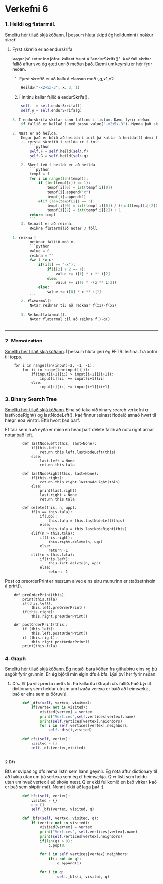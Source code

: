 # Verkefni 6

### 1. Heildi og flatarmál.
[Smelltu hér til að skjá kóðann](https://github.com/Robertingi00/FORR3RR05DU/blob/master/Skilaverkefni_6/Heildi%26Flatarma/heildi.py).
Í þessum hluta skipti ég heilduninni í nokkur skref.
    
1. Fyrst skrefið er að endurskrifa
    
    Þegar þú setur inn jöfnu kallast beint á "endurSkrifa()". Það fall skrifar fallið aftur svo ég gæti unnið meðan það. Dæmi um keyrslu er hér fyrir neðan.
    1. Fyrst skrefið er að kalla á classan með f,g,x1,x2.
    ```python
        Heilda("-x2+5x-3", x, 3, 1)
    ```
            
    2. Í initinu kallar fallið á endurSkrifa().
    ```python
        self.f = self.endurSkrifa(f)
        self.g = self.endurSkrifa(g)
            ```
    3. Í endurskrifa skilar hann fallinu í listum, Dæmi fyrir neðan.
        if fallið er kallað í með þessu value("-x2+5x-3"). Mynda það skila [[1,-x,2], [1,x,1], [-3]]
            
    2. Næst er að heilda.
        Þegar það er búið að heilda í init þá kallar á heilda(f) dæmi fyrir neðan.
        1. Fyrsta skrefið í heilda er í init.
            ```python
            self.F = self.heild(self.f)
            self.G = self.heild(self.g)
            ```
        2. Skerf tvö í heilda er að heilda.
            ```python
            tempf = f
            for i in range(len(tempf)):
                if (len(tempf[i]) == 1):
                    tempf[i][0] = int(tempf[i][0])
                    tempf[i].append("x")
                    tempf[i].append(1)
                elif (len(tempf[i]) == 3):
                    tempf[i][0] = int(tempf[i][0]) / ((int(tempf[i][2])) + 1)
                    tempf[i][2] = int(tempf[i][2]) + 1
            return tempf
            ```
        3. Seinast er að reikna.
            Reikna flatarmálið notar 3 föll.
        
    1. reikna()
            Reiknar fallið með x.
            ```python
            value = 0
            reikna = ""
            for i in F:
                if(i[1] == "-x"):
                    if(i[2] % 2 == 0):
                        value += i[0] * x ** i[2]
                    else:
                        value += i[0] * -(x ** i[2])
                else:
                    value += i[0] * x ** i[2]
            ```
        2. flatarmal()
            Notar reiknar til að reiknar f(x1)-f(x2)
        
        3. Reiknaflatarmal().
            Notor flatarmal til að reikna f()-g()
            
___

### 2. Memoization
[Smelltu hér til að skjá kóðann](https://github.com/Robertingi00/FORR3RR05DU/blob/master/Skilaverkefni_6/Memoization/memoization.py).
    Í þessum hluta geri ég BETRI leiðina. frá botni til topps.
```pthon
    for i in range(len(input)-2, -1, -1):
        for ii in range(len(input[i])):
            if(input[i+1][ii] > input[i+1][ii+1]):
                input[i][ii] += input[i+1][ii]
            else:
                input[i][ii] += input[i+1][ii+1]
 ```


### 3. Binary Search Tree
[Smelltu hér til að skjá kóðann](https://github.com/Robertingi00/FORR3RR05DU/blob/master/Skilaverkefni_6/BinarySearchTree/binarySearchTree.py).
Eina sértaka við binary search verkefni er lastNodeRight() og lastNodeLeft().
Það finnur seinast Nodeið annað hvort til hægri eða vinstri. Eftir hvort það þarf.
    
Ef tala sem á að eyða er minn en head þarf delete fallið að nota right annar notar það left.
    
```pthon
    	def lastNodeLeft(this, last=None):
            if(this.left):
                return this.left.lastNodeLeft(this)
            else:
                last.left = None
                return this.tala

        def lastNodeRight(this, last=None):
            if(this.right):
                return this.right.lastNodeRight(this)
            else:
                print(last.right)
                last.right = None
                return this.tala
                
        def delete(this, n, upp):
            if(n == this.tala):
                if(upp):
                    this.tala = this.lastNodeLeft(this)
                else:
                    this.tala = this.lastNodeRight(this)
            elif(n > this.tala):
                if(this.right):
                    this.right.delete(n, upp)
                else:
                    return -1
            elif(n < this.tala):
                if(this.left):
                    this.left.delete(n, upp)
                else:
                    return -1
 ```
    
Post og preorderPrint er næstum alveg eins einu munurinn er staðsetningin á print().
    
```pthone
    def preOrderPrint(this):
		print(this.tala)
		if(this.left):
			this.left.preOrderPrint()
		if(this.right):
			this.right.preOrderPrint()

	def postOrderPrint(this):
		if (this.left):
			this.left.postOrderPrint()
		if (this.right):
			this.right.postOrderPrint()
		print(this.tala)
 ```
### 4. Graph
[Smelltu hér til að skjá kóðann](https://github.com/Robertingi00/FORR3RR05DU/blob/master/Skilaverkefni_6/Graph/Graph.py).
Ég notaði bara kóðan frá githubinu eins og þú sagðir fyrir grunnin. En ég bjó til mín eigin dfs & bfs. Lýsi því hér fyrir neðan.
    
1. Dfs.
Ef þú vilt prenta með dfs. Þá kallarðu í Graph dfs fallið. Það býr til dictionary sem heldur utnam um hvaða verexa er búið að heimsækja, það er eina sem er öðruvísi.
    
```python
        def _dfs(self, vertex, visited):
            if(vertex not in visited):
                visited[vertex] = vertex
                print("Vertices",self.vertices[vertex].name)
                print(self.vertices[vertex].neighbors)
                for i in self.vertices[vertex].neighbors:
                    self._dfs(i,visited)

        def dfs(self, vertex):
            visited = {}
            self._dfs(vertex,visited)
            
``` 
2.Bfs.

Bfs er svipað og dfs nema listin sem hann geymir. Ég nota aftur dictionary til að halda utan um þá vertexa sem ég ef heimsækja. Q er listi sem heldur utan um hvað vertex á að skoða næst. Q er ekki fullkomið en það virkar. Það er það sem skiptir máli. Nennti ekki að laga það :).
```python
        def bfs(self, vertex):
            visited = {}
            q = []
            self._bfs(vertex, visited, q)

        def _bfs(self, vertex, visited, q):
            if (vertex not in visited):
                visited[vertex] = vertex
                print("Vertices", self.vertices[vertex].name)
                print(self.vertices[vertex].neighbors)
                if(len(q) > 0):
                    q.pop(0)

                for i in self.vertices[vertex].neighbors:
                    if(i not in q):
                        q.append(i)

                for i in q:
                        self._bfs(i, visited, q)
```
